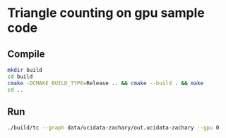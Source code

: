 # Triangle counting on gpu sample code

## Compile
```bash
mkdir build
cd build
cmake -DCMAKE_BUILD_TYPE=Release .. && cmake --build . && make
cd ..
```

## Run
```bash
./build/tc --graph data/ucidata-zachary/out.ucidata-zachary --gpu 0
```
